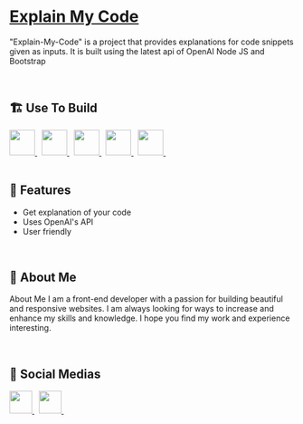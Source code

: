 


<a href="https://explain-code.vercel.app/" target="_blank">
<h1 align="left">Explain My Code </h1>
</a>


<p align="left">"Explain-My-Code" is a project that provides explanations for code snippets given as inputs. It is built using the latest api of OpenAI  Node JS and Bootstrap</p>

<br />


<h2 align="left">🏗️ Use To Build</h2>
<div align="left">

<a href="https://github.com/" target="_blank">
<img
  src="https://raw.githubusercontent.com/danielcranney/readme-generator/main/public/icons/skills/html5-colored.svg"
  width="45px"
/>
</a>&nbsp

<a href="https://github.com/" target="_blank">
<img
  src="https://raw.githubusercontent.com/danielcranney/readme-generator/main/public/icons/skills/css3-colored.svg"
  width="45px"
/>
</a>&nbsp

<a href="https://github.com/" target="_blank">
<img
  src="https://raw.githubusercontent.com/danielcranney/readme-generator/main/public/icons/skills/javascript-colored.svg"
  width="45px"
/>
</a>&nbsp

<a href="https://github.com/" target="_blank">
<img
  src="https://raw.githubusercontent.com/danielcranney/readme-generator/main/public/icons/skills/bootstrap-colored.svg"
  width="45px"
/>
</a>&nbsp

<a href="https://github.com/" target="_blank">
<img
  src="https://raw.githubusercontent.com/danielcranney/readme-generator/main/public/icons/skills/nodejs-colored.svg"
  width="45px"
/>
</a>&nbsp

</div>

<br />


<h2 align="left">🚀 Features</h2>
<ul align="left">
<li>Get explanation of your code</li><li>Uses OpenAI's API</li><li>User friendly</li>
</ul>

<br />


<h2 align="left">👦 About Me</h2>
<p align="left">
About Me
I am a front-end developer with a passion for building beautiful and responsive websites. I am always looking for ways to increase and enhance my skills and knowledge. I hope you find my work and experience interesting.</p>

<br />


<h2 align="left">🔗 Social Medias</h2>
<div align="left">

<a href="https://www.linkedin.com/in/aloksingh1512/" target="_blank">
<img
  src="https://img.icons8.com/color/144/linkedin"
  width="40px"
/>
</a>&nbsp

<a href="https://twitter.com/zz_alok" target="_blank">
<img
  src="https://img.icons8.com/color/144/twitter "
  width="40px"
/>
</a>&nbsp



